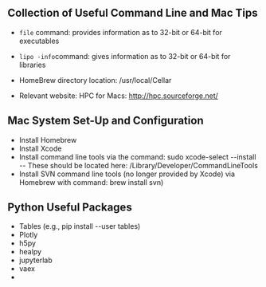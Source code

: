 ## Collection of Useful Command Line and Mac Tips
- `file` command: provides information as to 32-bit or 64-bit for executables  
- `lipo -info`command: gives information as to 32-bit or 64-bit for libraries  

- HomeBrew directory location: /usr/local/Cellar

- Relevant website: HPC for Macs: http://hpc.sourceforge.net/

## Mac System Set-Up and Configuration
- Install Homebrew
- Install Xcode
- Install command line tools via the command: sudo xcode-select --install
  -- These should be located here: /Library/Developer/CommandLineTools
- Install SVN command line tools (no longer provided by Xcode) via Homebrew with command: brew install svn)


## Python Useful Packages
- Tables (e.g., pip install --user tables)
- Plotly
- h5py
- healpy
- jupyterlab
- vaex
- 
